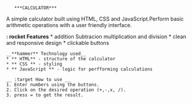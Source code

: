        ***CALCULATOR***
   A simple calculator built using HTML, CSS and JavaScript.Perform basic arithmetic operations with a user friendly interface.

   __: rocket  Features__ 
    * addition Subtracion multiplication and division 
    * clean and responsive design
    * clickable buttons

    __**hammer** Technology used__
    * ** HTML** - structure of the calculator
    * ** CSS ** - styling
    * ** JavaScript ** - logic for perfforming calculations

    __ :target How to use __
    1. Enter numbers using the buttons.
    2. Click on the desired operation (+,-,x, /).
    3. press = to get the result.
    
